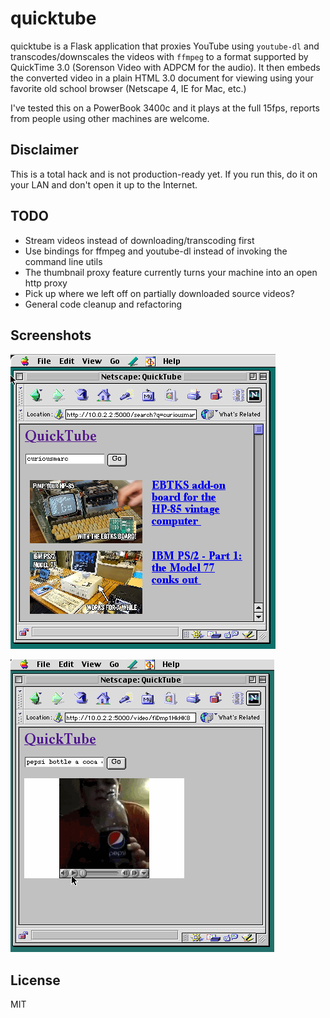 # quicktube

quicktube is a Flask application that proxies YouTube using `youtube-dl` and transcodes/downscales the videos with `ffmpeg` to a format supported by QuickTime 3.0 (Sorenson Video with ADPCM for the audio). It then embeds the converted video in a plain HTML 3.0 document for viewing using your favorite old school browser (Netscape 4, IE for Mac, etc.)

I've tested this on a PowerBook 3400c and it plays at the full 15fps, reports from people using other machines are welcome.

## Disclaimer

This is a total hack and is not production-ready yet. If you run this, do it on your LAN and don't open it up to the Internet.

## TODO

* Stream videos instead of downloading/transcoding first
* Use bindings for ffmpeg and youtube-dl instead of invoking the command line utils
* The thumbnail proxy feature currently turns your machine into an open http proxy
* Pick up where we left off on partially downloaded source videos?
* General code cleanup and refactoring

## Screenshots

![example search results](screenshots/search.png)

![usage gif](screenshots/demo.gif)

## License

MIT
